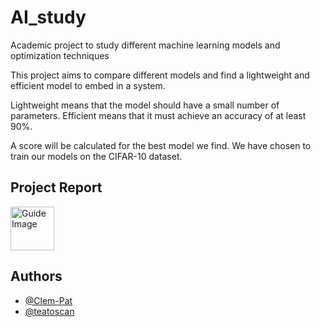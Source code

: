 # AI_study
Academic project to study different machine learning models and optimization techniques

This project aims to compare different models and find a lightweight and efficient model to embed in a system. 

Lightweight means that the model should have a small number of parameters. 
Efficient means that it must achieve an accuracy of at least 90%.

A score will be calculated for the best model we find.
We have chosen to train our models on the CIFAR-10 dataset.



## Project Report
<a href="resources/presentation.pdf">
  <img src="https://static.vecteezy.com/system/resources/previews/023/234/824/original/pdf-icon-red-and-white-color-for-free-png.png" alt="Guide Image" width="70" height="70">
</a>

## Authors

- [@Clem-Pat](https://www.github.com/Clem-Pat)
- [@teatoscan](https://github.com/teatoscan)
